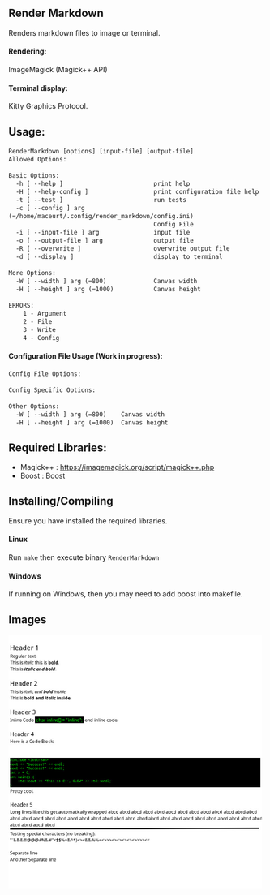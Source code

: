 ## Render Markdown
Renders markdown files to image or terminal.

#### Rendering:
ImageMagick (Magick++ API)

#### Terminal display:
Kitty Graphics Protocol.

## Usage:
```
RenderMarkdown [options] [input-file] [output-file]
Allowed Options:

Basic Options:
  -h [ --help ]                         print help
  -H [ --help-config ]                  print configuration file help
  -t [ --test ]                         run tests
  -c [ --config ] arg (=/home/maceurt/.config/render_markdown/config.ini)
                                        Config File
  -i [ --input-file ] arg               input file
  -o [ --output-file ] arg              output file
  -R [ --overwrite ]                    overwrite output file
  -d [ --display ]                      display to terminal

More Options:
  -W [ --width ] arg (=800)             Canvas width
  -H [ --height ] arg (=1000)           Canvas height

ERRORS:
    1 - Argument
    2 - File
    3 - Write
    4 - Config
```


#### Configuration File Usage (Work in progress):
```
Config File Options:

Config Specific Options:

Other Options:
  -W [ --width ] arg (=800)    Canvas width
  -H [ --height ] arg (=1000)  Canvas height
```

## Required Libraries:
- Magick++ : https://imagemagick.org/script/magick++.php
- Boost    : Boost

## Installing/Compiling
Ensure you have installed the required libraries.

#### Linux
Run `make` then execute binary `RenderMarkdown`

#### Windows
If running on Windows, then you may need to add boost into makefile.


## Images

<img style="height: 500px;" src="./images/example_1.jpeg"/>
